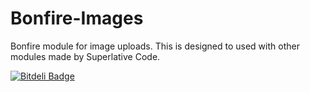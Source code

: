 Bonfire-Images
==============

Bonfire module for image uploads. This is designed to used with other modules made by Superlative Code.


[![Bitdeli Badge](https://d2weczhvl823v0.cloudfront.net/superlativecode/bonfire-images/trend.png)](https://bitdeli.com/free "Bitdeli Badge")

